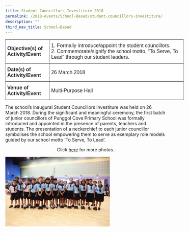 ```yaml
---
title: Student Councillors Investiture 2018
permalink: /2018-events/School-Based/student-councillors-investiture/
description: ""
third_nav_title: School–Based
---
```

<style type="text/css">
.tg  {border-collapse:collapse;border-spacing:0;margin:0px auto;}
.tg td{border-color:black;border-style:solid;border-width:1px;font-family:Arial, sans-serif;font-size:14px;
  overflow:hidden;padding:10px 5px;word-break:normal;}
.tg th{border-color:black;border-style:solid;border-width:1px;font-family:Arial, sans-serif;font-size:14px;
  font-weight:normal;overflow:hidden;padding:10px 5px;word-break:normal;}
.tg .tg-kdpx{background-color:#FFF;border-color:inherit;color:#222;font-size:16px;text-align:left;vertical-align:middle}
.tg .tg-x4x2{background-color:#FFF;border-color:inherit;color:#222;font-size:16px;font-weight:bold;text-align:left;
  vertical-align:middle}
</style>
<table class="tg" style="undefined;table-layout: fixed; width: 560px">
<colgroup>
<col style="width: 138px">
<col style="width: 422px">
</colgroup>
<tbody>
  <tr>
    <td class="tg-x4x2">Objective(s) of Activity/Event</td>
    <td class="tg-kdpx">1.      Formally introduce/appoint the student councillors.<br>2.      Commemorate/signify the school motto, “To Serve, To Lead” through our student leaders.</td>
  </tr>
  <tr>
    <td class="tg-x4x2">Date(s) of Activity/Event</td>
    <td class="tg-kdpx">26 March 2018</td>
  </tr>
  <tr>
    <td class="tg-x4x2">Venue of Activity/Event</td>
    <td class="tg-kdpx">Multi-Purpose Hall</td>
  </tr>
</tbody>
</table>

The school’s inaugural Student Councillors Investiture was held on 26 March 2018. During the significant and meaningful ceremony, the first batch of junior councillors of Punggol Cove Primary School was formally introduced and appointed in the presence of parents, teachers and students. The presentation of a neckerchief to each junior councillor symbolises the school empowering them to serve as exemplary role models guided by our school motto ‘To Serve, To Lead’.

<center>Click <a href="https://www.flickr.com/photos/142848383@N02/albums/72157694547322944">here</a> for more photos.</center>


<img src="/images/2018%20Student%20Councillors%20Investiture4.jpeg" 
     style="width:65%">